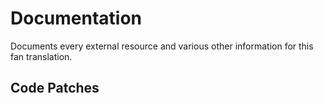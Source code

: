 # Documentation
Documents every external resource and various other information for this fan translation.

## Code Patches
